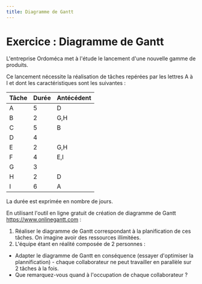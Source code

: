 ```yaml
---
title: Diagramme de Gantt
---
```


# Exercice : Diagramme de Gantt

L'entreprise Ordoméca met à l'étude le lancement d'une nouvelle gamme de produits.

Ce lancement nécessite la réalisation de tâches repérées par les lettres A à I et dont les caractéristiques sont les suivantes :

| Tâche | Durée | Antécédent |
| ------|-------|----------- |
| A     | 5     | D          |
| B     | 2     | G,H        |
| C     | 5     | B          |
| D     | 4     |            |
| E     | 2     | G,H        |
| F     | 4     | E,I        |
| G     | 3     |            |
| H     | 2     | D          |
| I     | 6     | A          |
 

La durée est exprimée en nombre de jours.

En utilisant l'outil en ligne gratuit de création de diagramme de Gantt <https://www.onlinegantt.com> :

1. Réaliser le diagramme de Gantt correspondant à la planification de ces tâches. On imagine avoir des ressources illimitées.
2. L'équipe étant en réalité composée de 2 personnes :
  * Adapter le diagramme de Gantt en conséquence (essayer d'optimiser la plannification) - chaque collaborateur ne peut travailler en parallèle sur 2 tâches à la fois.
  * Que remarquez-vous quand à l'occupation de chaque collaborateur ?
